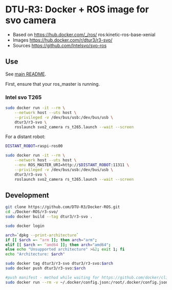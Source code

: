 # DTU-R3: Docker + ROS image for svo camera
* Based on https://hub.docker.com/_/ros/ ros:kinetic-ros-base-xenial
* Images https://hub.docker.com/r/dtur3/r3-svo/
* Sources https://github.com/Intelsvo/svo-ros

## Use
See [main README](../README.md).

First, ensure that your ros_master is running.

### Intel svo T265

```sh
sudo docker run -it --rm \
	--network host --uts host \
	--privileged -v /dev/bus/usb:/dev/bus/usb \
	dtur3/r3-svo \
	roslaunch svo2_camera rs_t265.launch --wait --screen
```

For a distant robot:

```sh
DISTANT_ROBOT=raspi-ros00

sudo docker run -it --rm \
	--network host --uts host \
	--env ROS_MASTER_URI=http://$DISTANT_ROBOT:11311 \
	--privileged -v /dev/bus/usb:/dev/bus/usb \
	dtur3/r3-svo \
	roslaunch svo2_camera rs_t265.launch --wait --screen
```

## Development

```bash
git clone https://github.com/DTU-R3/Docker-ROS.git
cd ./Docker-ROS/r3-svo/
sudo docker build --tag dtur3/r3-svo .

sudo docker login

arch=`dpkg --print-architecture`
if [[ $arch =~ ^arm ]]; then arch="arm";
elif [[ $arch =~ ^amd64 ]]; then arch="amd64";
else echo "Unsupported architecture" >&2; exit 1; fi
echo "Architecture: $arch"

sudo docker tag dtur3/r3-svo dtur3/r3-svo:$arch
sudo docker push dtur3/r3-svo:$arch

#push manifest - method while waiting for https://github.com/docker/cli/pull/138
sudo docker run --rm -v ~/.docker/config.json:/root/.docker/config.json -v $(pwd):/host weshigbee/manifest-tool push from-spec /host/manifest.yaml
```
